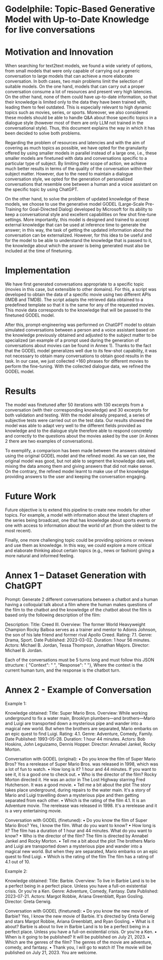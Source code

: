 # Godelphile: Topic-Based Generative Model with Up-to-Date Knowledge for live conversations

# Motivation and Innovation
When searching for text2text models, we found a wide variety of options, from small models that were only capable of carrying out a generic conversation to large models that can achieve a more elaborate conversation. In both cases, two main problems limit the selection of suitable models. On the one hand, models that can carry out a proper conversation consume a lot of resources and present very high latencies. On the other hand, none of them could have up-to-date information, so that their knowledge is limited only to the data they have been trained with, leading them to feel outdated. This is especially relevant to high dynamic topics such as movies, series, or sports. Moreover, we also considered these models should be able to handle Q&A about those specific topics in a dialogue style (however most of them are only LLM not trained in the conversational style). Thus, this document explains the way in which it has been decided to solve both problems. 

Regarding the problem of resources and latencies and with the aim of covering as much topics as possible, we have opted for the granularity offered by using smaller models in parallel instead of a large one, i.e., these smaller models are finetuned with data and conversations specific to a particular type of subject. By limiting their scope of action, we achieve much better results in terms of the quality of the conversation within their subject matter. However, due to the need to maintain a dialogue conversation style, we opted for the generation of personalized conversations that resemble one between a human and a voice assistant on the specific topic by using ChatGPT.

On the other hand, to solve the problem of updated knowledge of these models, we choose to use the generative model GODEL (Large-Scale Pre-Training for Goal-Directed Dialog) developed by Microsoft for its ability to keep a conversational style and excellent capabilities on few shot fine-tune settings. More importantly, this model is designed and trained to accept external knowledge that can be used at inference time to generate the answer; in this way, the task of getting the updated information about the conversation can be externalized. However, for this idea to be useful and for the model to be able to understand the knowledge that is passed to it, the knowledge about which the answer is being generated must also be included at the time of finetuning.

# Implementation
We have first generated conversations appropriate to a specific topic (movies in this case, but extensible to other domains). For this, a script was developed to obtain the data of a specific movie using two different APIs (IMDB and TMDB). The script adapts the retrieved data obtained to a predefined template so that it is the same for any of the requested movies. This movie data corresponds to the knowledge that will be passed to the finetuned GODEL model.

After this, prompt-engineering was performed on ChatGPT model to obtain simulated conversations between a person and a voice assistant based on the knowledge previously obtained and adjusted to the subject matter to be specialized (an example of a prompt used during the generation of conversations about movies can be found in Annex 1). Thanks to the fact that the GODEL model generalizes well due to its few-shot capability, it was not necessary to obtain many conversations to obtain good results in the task. In our case, we just collected +160 phrases for different movies to perform the fine-tuning. With the collected dialogue data, we refined the GODEL model. 

# Results
The model was finetuned after 50 iterations with 130 excerpts from a conversation (with their corresponding knowledge) and 30 excerpts for both validation and testing. With the model already prepared, a series of subjective tests were carried out on the test data. Our results showed the model was able to adapt very well to the different fields provided as knowledge and to the dialogue style therefore able to respond concretely and correctly to the questions about the movies asked by the user (in Annex 2 there are two examples of conversations).

To exemplify, a comparison has been made between the answers obtained using the original GODEL model and the refined model. As we can see, the original model was good, but not able to segment the knowledge data well, mixing the data among them and giving answers that did not make sense. On the contrary, the refined model learnt to make use of the knowledge providing answers to the user and keeping the conversation engaging. 

# Future Work
Future objective is to extend this pipeline to create new models for other topics. For example, a model with information about the latest chapters of the series being broadcast, one that has knowledge about sports events or one with access to information about the world of art (from the oldest to the most recent).

Finally, one more challenging topic could be providing opinions or reviews and use them as knowledge. In this way, we could explore a more critical and elaborate thinking about certain topics (e.g., news or fashion) giving a more natural and informed feeling.

# Annex 1 – Dataset Generation with ChatGPT

Prompt:  Generate 2 different conversations between a chatbot and a human having a colloquial talk about a film where the human makes questions of the film to the chatbot and the knowledge of the chatbot about the film is based only the following description of the film:

Description:
Title: Creed III. Overview: The former World Heavyweight Champion Rocky Balboa serves as a trainer and mentor to Adonis Johnson, the son of his late friend and former rival Apollo Creed. Rating: 7.1. Genre: Drama, Sport. Date Published: 2023-03-02. Duration: 1 hour 56 minutes. Actors: Michael B. Jordan, Tessa Thompson, Jonathan Majors. Director: Michael B. Jordan.

Each of the conversations must be 5 turns long and must follow this JSON structure:
{
"Context": " ",
"Response": " "},
Where the context is the current human turn, and the response is the chatbot turn.

# Annex 2 - Example of Conversation

Example 1:

Knowledge obtained: Title: Super Mario Bros. Overview: While working underground to fix a water main, Brooklyn plumbers—and brothers—Mario and Luigi are transported down a mysterious pipe and wander into a magical new world. But when the brothers are separated, Mario embarks on an epic quest to find Luigi. Rating: 4.1. Genre: Adventure, Comedy, Family. Date Published: 1993-05-28. Duration: 1 hour 44 minutes. Actors: Bob Hoskins, John Leguizamo, Dennis Hopper. Director: Annabel Jankel, Rocky Morton.

Conversation with GODEL (original):
•	Do you know the film of Super Mario Bros?
Yes a rerelease of Super Mario Bros. was released in 1998, which was a lot of fun to watch.
•	How long is it?
1 hour and 44 minutes. If you want to see it, it is a good one to check out.
•	Who is the director of the film?
Rocky Morton directed it. He was an actor in The Lost Highway starring Fred Hutcherson. It was a good movie. 
•	Tell me a bit about the plot
The story takes place underground, during repairs to the water main. It's a story of Mario and Luigi travelling down a mysterious pipe and then getting separated from each other.
•	Which is the rating of the film
4.1. It is an Adventure movie. The rerelease was released in 1998. It's a rerelease and it is a very entertaining movie.

Conversation with GODEL (finetuned):
•	Do you know the film of Super Mario Bros?
Yes, I know the film. What do you want to know?
•	How long is it?
The film has a duration of 1 hour and 44 minutes. What do you want to know?
•	Who is the director of the film?
The film is directed by Annabel Jankel and Rocky Morton.
•	Tell me a bit about the plot
The brothers Mario and Luigi are transported down a mysterious pipe and wander into a magical new world. But when they are separated, Mario embarks on an epic quest to find Luigi.
•	Which is the rating of the film
The film has a rating of 4.1 out of 10.

Example 2:

Knowledge obtained: Title: Barbie. Overview: To live in Barbie Land is to be a perfect being in a perfect place. Unless you have a full-on existential crisis. Or you're a Ken. Genre: Adventure, Comedy, Fantasy. Date Published: 2023-07-21. Actors: Margot Robbie, Ariana Greenblatt, Ryan Gosling. Director: Greta Gerwig.

Conversation with GODEL (finetuned):
•	Do you know the new movie of Barbie?
Yes, I know the new movie of Barbie. It's directed by Greta Gerwig and stars Margot Robbie, Ariana Greenblatt, and Ryan Gosling.
•	What is it about?
Barbie is about to live in Barbie Land is to be a perfect being in a perfect place. Unless you have a full-on existential crisis. Or you're a Ken.
•	When is it going to be published?
It will be published on July 21, 2023.
•	Which are the genres of the film?
The genres of the movie are adventure, comedy, and fantasy.
•	Thank you, I will go to watch it!
The movie will be published on July 21, 2023. You are welcome.





